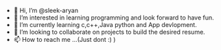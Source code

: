 - 👋 Hi, I’m @sleek-aryan 
- 👀 I’m interested in learning programming and look forward to have fun.
- 🌱 I’m currently learning c,c++,Java python and App devlopment.
- 💞️ I’m looking to collaborate on projects to build the desired resume. 
- 📫 How to reach me ...(Just dont :) )
